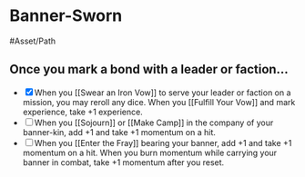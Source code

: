 # Banner-Sworn
#Asset/Path 

## Once you mark a bond with a leader or faction...
- <input type="checkbox" checked>When you [[Swear an Iron Vow]] to serve your leader or faction on a mission, you may reroll any dice. When you [[Fulfill Your Vow]] and mark experience, take +1 experience.
- <input type="checkbox">When you [[Sojourn]] or [[Make Camp]] in the company of your banner-kin, add +1 and take +1 momentum on a hit.
- <input type="checkbox">When you [[Enter the Fray]] bearing your banner, add +1 and take +1 momentum on a hit. When you burn momentum while carrying your banner in combat, take +1 momentum after you reset.